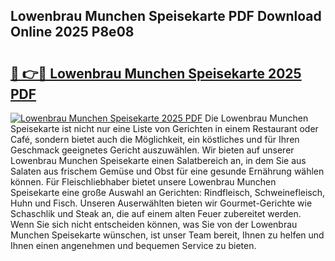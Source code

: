 ## Lowenbrau Munchen Speisekarte PDF Download Online 2025 P8e08

# <h2><a href="http://gcb06q9.nevu.top/?p=Lowenbrau+Munchen+Speisekarte">🔗 👉🔴 Lowenbrau Munchen Speisekarte 2025 PDF</a></h2>

[![Lowenbrau Munchen Speisekarte 2025 PDF](https://i.imgur.com/dBaPXMq.png)](http://gcb06q9.nevu.top/?p=Lowenbrau+Munchen+Speisekarte)
Die Lowenbrau Munchen Speisekarte ist nicht nur eine Liste von Gerichten in einem Restaurant oder Café, sondern bietet auch die Möglichkeit, ein köstliches und für Ihren Geschmack geeignetes Gericht auszuwählen. Wir bieten auf unserer Lowenbrau Munchen Speisekarte einen Salatbereich an, in dem Sie aus Salaten aus frischem Gemüse und Obst für eine gesunde Ernährung wählen können. Für Fleischliebhaber bietet unsere Lowenbrau Munchen Speisekarte eine große Auswahl an Gerichten: Rindfleisch, Schweinefleisch, Huhn und Fisch. Unseren Auserwählten bieten wir Gourmet-Gerichte wie Schaschlik und Steak an, die auf einem alten Feuer zubereitet werden. Wenn Sie sich nicht entscheiden können, was Sie von der Lowenbrau Munchen Speisekarte wünschen, ist unser Team bereit, Ihnen zu helfen und Ihnen einen angenehmen und bequemen Service zu bieten.
